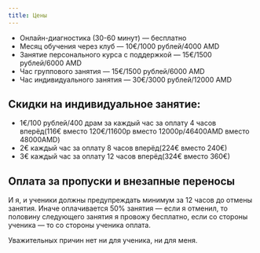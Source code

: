 ```yaml
---
title: Цены
---
```

- Онлайн-диагностика (30-60 минут) — бесплатно
- Месяц обучения через клуб — 10€/1000 рублей/4000 AMD
- Занятие персонального курса с поддержкой — 15€/1500 рублей/6000 AMD
- Час группового занятия — 15€/1500 рублей/6000 AMD
- Час индивидуального занятия — 30€/3000 рублей/12000 AMD

## Скидки на индивидуальное занятие:

- 1€/100 рублей/400 драм за каждый час за оплату 4 часов вперёд(116€ вместо 120€/11600р вместо 12000р/46400AMD вместо 48000AMD)
- 2€ каждый час за оплату 8 часов вперёд(224€ вместо 240€)
- 3€ каждый час за оплату 12 часов вперёд(324€ вместо 360€)

## Оплата за пропуски и внезапные переносы

И я, и ученики должны предупреждать минимум за 12 часов до отмены занятия. Иначе оплачивается 50% занятия — если я отменил, то половину следующего занятия я провожу бесплатно, если со стороны ученика — то со стороны ученика оплата.

Уважительных причин нет ни для ученика, ни для меня.
